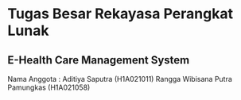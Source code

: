 # Tugas Besar Rekayasa Perangkat Lunak
## E-Health Care Management System
Nama Anggota : Aditiya Saputra (H1A021011) Rangga Wibisana Putra Pamungkas (H1A021058)
